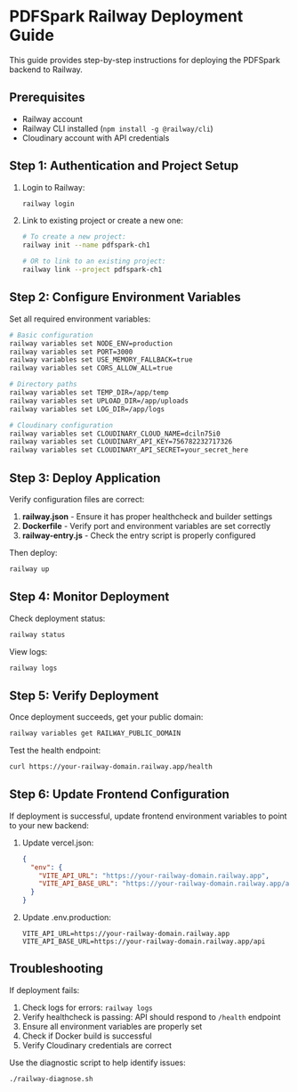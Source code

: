 # PDFSpark Railway Deployment Guide

This guide provides step-by-step instructions for deploying the PDFSpark backend to Railway.

## Prerequisites

- Railway account
- Railway CLI installed (`npm install -g @railway/cli`)
- Cloudinary account with API credentials

## Step 1: Authentication and Project Setup

1. Login to Railway:
   ```bash
   railway login
   ```

2. Link to existing project or create a new one:
   ```bash
   # To create a new project:
   railway init --name pdfspark-ch1
   
   # OR to link to an existing project:
   railway link --project pdfspark-ch1
   ```

## Step 2: Configure Environment Variables

Set all required environment variables:

```bash
# Basic configuration
railway variables set NODE_ENV=production
railway variables set PORT=3000
railway variables set USE_MEMORY_FALLBACK=true
railway variables set CORS_ALLOW_ALL=true

# Directory paths
railway variables set TEMP_DIR=/app/temp
railway variables set UPLOAD_DIR=/app/uploads
railway variables set LOG_DIR=/app/logs

# Cloudinary configuration
railway variables set CLOUDINARY_CLOUD_NAME=dciln75i0
railway variables set CLOUDINARY_API_KEY=756782232717326
railway variables set CLOUDINARY_API_SECRET=your_secret_here
```

## Step 3: Deploy Application

Verify configuration files are correct:

1. **railway.json** - Ensure it has proper healthcheck and builder settings
2. **Dockerfile** - Verify port and environment variables are set correctly
3. **railway-entry.js** - Check the entry script is properly configured

Then deploy:

```bash
railway up
```

## Step 4: Monitor Deployment

Check deployment status:

```bash
railway status
```

View logs:

```bash
railway logs
```

## Step 5: Verify Deployment

Once deployment succeeds, get your public domain:

```bash
railway variables get RAILWAY_PUBLIC_DOMAIN
```

Test the health endpoint:

```bash
curl https://your-railway-domain.railway.app/health
```

## Step 6: Update Frontend Configuration

If deployment is successful, update frontend environment variables to point to your new backend:

1. Update vercel.json:
   ```json
   {
     "env": {
       "VITE_API_URL": "https://your-railway-domain.railway.app",
       "VITE_API_BASE_URL": "https://your-railway-domain.railway.app/api"
     }
   }
   ```

2. Update .env.production:
   ```
   VITE_API_URL=https://your-railway-domain.railway.app
   VITE_API_BASE_URL=https://your-railway-domain.railway.app/api
   ```

## Troubleshooting

If deployment fails:

1. Check logs for errors: `railway logs`
2. Verify healthcheck is passing: API should respond to `/health` endpoint
3. Ensure all environment variables are properly set
4. Check if Docker build is successful
5. Verify Cloudinary credentials are correct

Use the diagnostic script to help identify issues:
```bash
./railway-diagnose.sh
```
